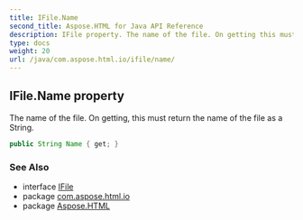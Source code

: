 ```yaml
---
title: IFile.Name
second_title: Aspose.HTML for Java API Reference
description: IFile property. The name of the file. On getting this must return the name of the file as a String
type: docs
weight: 20
url: /java/com.aspose.html.io/ifile/name/
---
```

## IFile.Name property

The name of the file. On getting, this must return the name of the file as a String.

```java
public String Name { get; }
```

### See Also

* interface [IFile](../)
* package [com.aspose.html.io](../../ifile/)
* package [Aspose.HTML](../../../)
